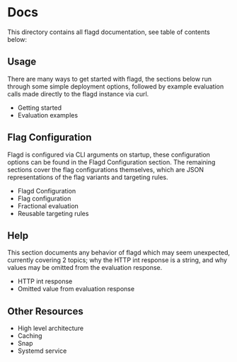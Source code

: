 # Docs

This directory contains all flagd documentation, see table of contents below:

## Usage

There are many ways to get started with flagd, the sections below run through some simple deployment options, followed by example evaluation calls made directly to the flagd instance via curl.

- Getting started
- Evaluation examples 

## Flag Configuration

Flagd is configured via CLI arguments on startup, these configuration options can be found in the Flagd Configuration section. The remaining sections cover the flag configurations themselves, which are JSON representations of the flag variants and targeting rules.

- Flagd Configuration
- Flag configuration 
- Fractional evaluation
- Reusable targeting rules

## Help

This section documents any behavior of flagd which may seem unexpected, currently covering 2 topics; why the HTTP int response is a string, and why values may be omitted from the evaluation response.

- HTTP int response 
- Omitted value from evaluation response

## Other Resources
- High level architecture 
- Caching 
- Snap
- Systemd service 